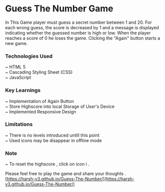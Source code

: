 # Guess The Number Game

In This Game player must guess a secret number between 1 and 20. For each wrong guess, the score is decreased by 1 and a message is displayed indicating whether the guessed number is high or low. When the player reaches a score of 0 he loses the game. Clicking the "Again" button starts a new game.

### Technologies Used

~ HTML 5 </br>
~ Cascading Styling Sheet (CSS) </br>
~ JavaScript </br>

### Key Learnings

~ Implementation of Again Button </br>
~ Store Highscore into local Storage of User's Device </br>
~ Implemented Responsive Design </br>

### Limitations

~ There is no levels introduced untill this point </br>
~ Used icons may be disappear in offline mode </br>

### Note

~ To reset the highscore , click on icon i .

Please feel free to play the game and share your thoughts . </br>
[https://harsh-v3.github.io/Guess-The-Number/](https://harsh-v3.github.io/Guess-The-Number/)
